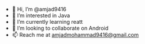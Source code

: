 - 👋 Hi, I’m @amjad9416
- 👀 I’m interested in Java
- 🌱 I’m currently learning reatt
- 💞️ I’m looking to collaborate on Android
- 📫 Reach me at amjadmohammad9416@gmail.com

<!---
amjad9416/amjad9416 is a ✨ special ✨ repository because its `README.md` (this file) appears on your GitHub profile.
You can click the Preview link to take a look at your changes.
--->
